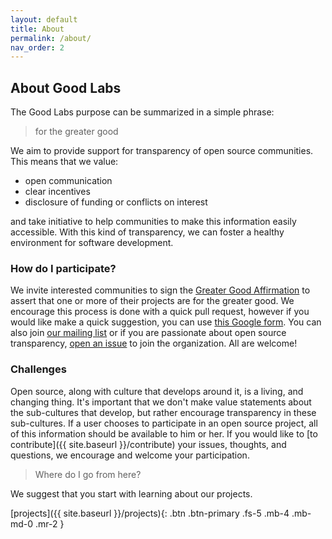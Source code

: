 ```yaml
---
layout: default
title: About
permalink: /about/
nav_order: 2
---
```


## About Good Labs

The Good Labs purpose can be summarized in a simple phrase:

> for the greater good

We aim to provide support for transparency of open source communities. This means that
we value:

 - open communication
 - clear incentives
 - disclosure of funding or conflicts on interest

and take initiative to help communities to make this information easily accessible.
With this kind of transparency, we can foster a healthy environment for software development. 

### How do I participate?

We invite interested communities to sign the 
[Greater Good Affirmation](https://good-labs.github.io/greater-good-affirmation/) to
assert that one or more of their projects are for the greater good. We encourage
this process is done with a quick pull request, however if you would like make
a quick suggestion, you can use [this Google form](https://forms.gle/xkG4CvwhJEzThCjN7).
You can also join [our mailing list](mailto:good-labs@murmur.csail.mit.edu) or 
if you are passionate about open source transparency, 
[open an issue](https://www.github.com/good-labs/good-labs.github.io) to join the
organization. All are welcome!

### Challenges

Open source, along with culture that develops around it, is a living, and changing thing. It's important that we don't make value statements about
the sub-cultures that develop, but rather encourage transparency in these sub-cultures. If a user chooses to participate in an open source project,
all of this information should be available to him or her. If you would like to [to contribute]({{ site.baseurl }}/contribute) your issues, thoughts, 
and questions, we encourage and welcome your participation.

> Where do I go from here?

We suggest that you start with learning about our projects.

[projects]({{ site.baseurl }}/projects){: .btn .btn-primary .fs-5 .mb-4 .mb-md-0 .mr-2 }
